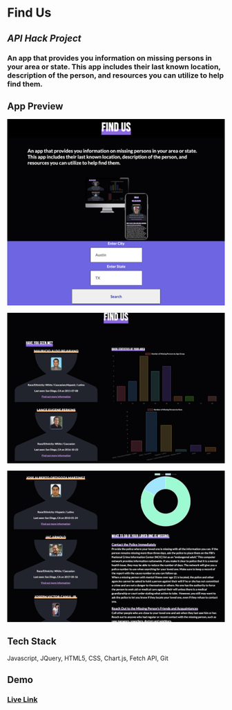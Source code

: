 # Find Us

## _API Hack Project_

### An app that provides you information on missing persons in your area or state. This app includes their last known location, description of the person, and resources you can utilize to help find them.

## App Preview

![screenshot of find us app landing page](/images/app-sc.png?raw=true "Landing Page")

![screenshot of find us app results page](/images/results-sc1.png?raw=true "Results Page")

![screenshot of finding us app results page two](/images/results-sc2.png?raw=true "Results Page Continued")


## Tech Stack

Javascript, JQuery, HTML5, CSS, Chart.js, Fetch API, Git

## Demo

### [Live Link](https://cyborgtechie.github.io/find-us/)
